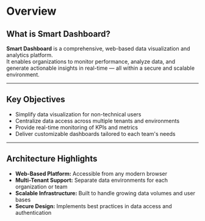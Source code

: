 # Overview

## What is Smart Dashboard?

**Smart Dashboard** is a comprehensive, web-based data visualization and analytics platform.  
It enables organizations to monitor performance, analyze data, and generate actionable insights in real-time — all within a secure and scalable environment.

---

## Key Objectives
- Simplify data visualization for non-technical users  
- Centralize data access across multiple tenants and environments  
- Provide real-time monitoring of KPIs and metrics  
- Deliver customizable dashboards tailored to each team's needs

---

## Architecture Highlights
- **Web-Based Platform:** Accessible from any modern browser  
- **Multi-Tenant Support:** Separate data environments for each organization or team  
- **Scalable Infrastructure:** Built to handle growing data volumes and user bases  
- **Secure Design:** Implements best practices in data access and authentication  
